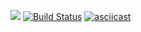 <a href="https://codeclimate.com/github/FedirAnichkin/project-lvl1-s490/maintainability"><img src="https://api.codeclimate.com/v1/badges/0110915be1bcc8627286/maintainability" /></a>
[![Build Status](https://travis-ci.com/FedirAnichkin/project-lvl1-s490.svg?branch=master)](https://travis-ci.com/FedirAnichkin/project-lvl1-s490)
[![asciicast](https://asciinema.org/a/uhilOcJZCZ41TON3CUqOXgpSp.svg)](https://asciinema.org/a/uhilOcJZCZ41TON3CUqOXgpSp)

